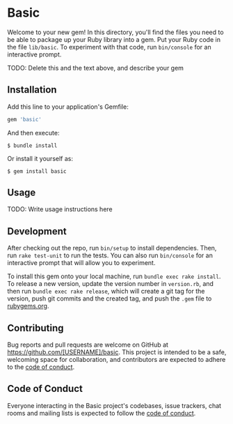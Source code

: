 # Basic

Welcome to your new gem! In this directory, you'll find the files you need to be able to package up your Ruby library into a gem. Put your Ruby code in the file `lib/basic`. To experiment with that code, run `bin/console` for an interactive prompt.

TODO: Delete this and the text above, and describe your gem

## Installation

Add this line to your application's Gemfile:

```ruby
gem 'basic'
```

And then execute:

    $ bundle install

Or install it yourself as:

    $ gem install basic

## Usage

TODO: Write usage instructions here

## Development

After checking out the repo, run `bin/setup` to install dependencies. Then, run `rake test-unit` to run the tests. You can also run `bin/console` for an interactive prompt that will allow you to experiment.

To install this gem onto your local machine, run `bundle exec rake install`. To release a new version, update the version number in `version.rb`, and then run `bundle exec rake release`, which will create a git tag for the version, push git commits and the created tag, and push the `.gem` file to [rubygems.org](https://rubygems.org).

## Contributing

Bug reports and pull requests are welcome on GitHub at https://github.com/[USERNAME]/basic. This project is intended to be a safe, welcoming space for collaboration, and contributors are expected to adhere to the [code of conduct](https://github.com/[USERNAME]/basic/blob/master/CODE_OF_CONDUCT.md).

## Code of Conduct

Everyone interacting in the Basic project's codebases, issue trackers, chat rooms and mailing lists is expected to follow the [code of conduct](https://github.com/[USERNAME]/basic/blob/master/CODE_OF_CONDUCT.md).

